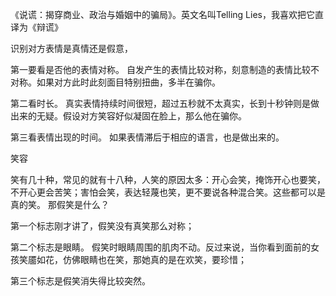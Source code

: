 《说谎：揭穿商业、政治与婚姻中的骗局》。英文名叫Telling Lies，我喜欢把它直译为《辩谎》

识别对方表情是真情还是假意，

第一要看是否他的表情对称。 自发产生的表情比较对称，刻意制造的表情比较不对称。如果对方此时此刻面目特别扭曲，多半在骗你。

第二看时长。 真实表情持续时间很短，超过五秒就不太真实，长到十秒钟则是做出来的无疑。假设对方笑容好似凝固在脸上，那么他在骗你。

第三看表情出现的时间。 如果表情滞后于相应的语言，也是做出来的。

笑容

笑有几十种，常见的就有十八种，人笑的原因太多：开心会笑，掩饰开心也要笑，不开心更会苦笑；害怕会笑，表达轻蔑也笑，更不要说各种混合笑。这些都可以是真的笑。
那假笑是什么？

第一个标志刚才讲了，假笑没有真笑那么对称；

第二个标志是眼睛。 假笑时眼睛周围的肌肉不动。反过来说，当你看到面前的女孩笑靥如花，仿佛眼睛也在笑，那她真的是在欢笑，要珍惜；

第三个标志是假笑消失得比较突然。
